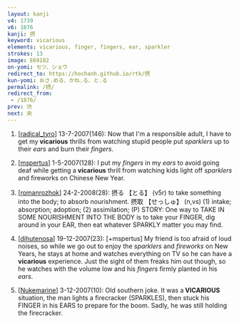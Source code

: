 ```yaml
---
layout: kanji
v4: 1739
v6: 1876
kanji: 摂
keyword: vicarious
elements: vicarious, finger, fingers, ear, sparkler
strokes: 13
image: E69182
on-yomi: セツ、ショウ
redirect_to: https://hochanh.github.io/rtk/摂
kun-yomi: おさ.める、かね.る、と.る
permalink: /摂/
redirect_from:
 - /1876/
prev: 渋
next: 央
---
```


1) [<a href="http://kanji.koohii.com/profile/radical_tyro">radical_tyro</a>] 13-7-2007(146): Now that I&#039;m a responsible adult, I have to get my<strong> vicarious</strong> thrills from watching stupid people put <em>sparklers</em> up to their <em>ears</em> and burn their <em>fingers</em>.

2) [<a href="http://kanji.koohii.com/profile/mspertus">mspertus</a>] 1-5-2007(128): I put my <em>fingers</em> in my <em>ears</em> to avoid going deaf while getting a<strong> vicarious</strong> thrill from watching kids light off <em>sparklers</em> and fireworks on Chinese New Year.

3) [<a href="http://kanji.koohii.com/profile/romanrozhok">romanrozhok</a>] 24-2-2008(28): 摂る 【とる】 (v5r) to take something into the body; to absorb nourishment. 摂取 【せっしゅ】 (n,vs) (1) intake; absorption; adoption; (2) assimilation; (P) STORY: One way to TAKE IN SOME NOURISHMENT INTO THE BODY is to take your FINGER, dig around in your EAR, then eat whatever SPARKLY matter you may find.

4) [<a href="http://kanji.koohii.com/profile/dihutenosa">dihutenosa</a>] 19-12-2007(23): [+mspertus] My friend is too afraid of loud noises, so while we go out to enjoy the <em>sparklers</em> and <em>fireworks</em> on New Years, he stays at home and watches everything on TV so he can have a<strong> vicarious</strong> experience. Just the sight of them freaks him out though, so he watches with the volume low and his <em>fingers</em> firmly planted in his <em>ears</em>.

5) [<a href="http://kanji.koohii.com/profile/Nukemarine">Nukemarine</a>] 3-12-2007(10): Old southern joke. It was a<strong> VICARIOUS</strong> situation, the man lights a firecracker (SPARKLES), then stuck his FINGER in his EARS to prepare for the boom. Sadly, he was still holding the firecracker.

